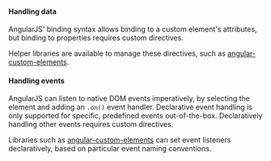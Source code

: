 <h4 id="angular-handling-data">Handling data</h4>

AngularJS' binding syntax allows binding to a custom element's attributes, but
binding to properties requires custom directives.

Helper libraries are available to manage these directives, such as
[angular-custom-elements][angular-custom-elements].

<h4 id="angular-handling-events">Handling events</h4>

AngularJS can listen to native DOM events imperatively, by selecting the element
and adding an `.on()` event handler. Declarative event handling is only
supported for specific, predefined events out-of-the-box. Declaratively handling
other events requires custom directives.

Libraries such as [angular-custom-elements][angular-custom-elements] can set
event listeners declaratively, based on particular event naming conventions.

[angular-custom-elements]: https://github.com/robdodson/angular-custom-elements
